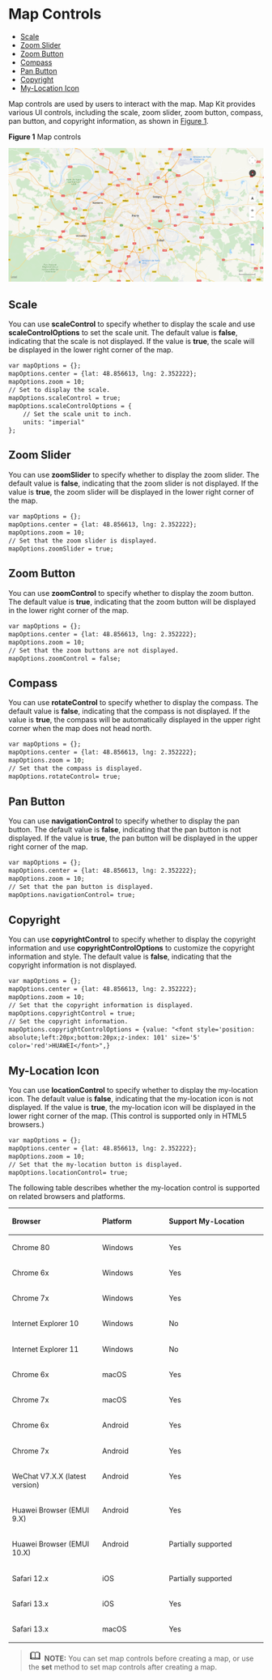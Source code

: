 # Map Controls<a name="EN-US_TOPIC_0000001099003590"></a>

-   [Scale](#section988124265618)
-   [Zoom Slider](#section6315812115816)
-   [Zoom Button](#section162650185595)
-   [Compass](#section16392171500)
-   [Pan Button](#section1013965220018)
-   [Copyright](#section3292622119)
-   [My-Location Icon](#section540885012112)

Map controls are used by users to interact with the map. Map Kit provides various UI controls, including the scale, zoom slider, zoom button, compass, pan button, and copyright information, as shown in  [Figure 1](#fig2114301467).

**Figure  1**  Map controls<a name="fig2114301467"></a>  


![](figures/2交互.png)

## Scale<a name="section988124265618"></a>

You can use  **scaleControl**  to specify whether to display the scale and use  **scaleControlOptions**  to set the scale unit. The default value is  **false**, indicating that the scale is not displayed. If the value is  **true**, the scale will be displayed in the lower right corner of the map.

```
var mapOptions = {};
mapOptions.center = {lat: 48.856613, lng: 2.352222};
mapOptions.zoom = 10;
// Set to display the scale.
mapOptions.scaleControl = true; 
mapOptions.scaleControlOptions = {
	// Set the scale unit to inch. 
	units: "imperial" 
};
```

## Zoom Slider<a name="section6315812115816"></a>

You can use  **zoomSlider**  to specify whether to display the zoom slider. The default value is  **false**, indicating that the zoom slider is not displayed. If the value is  **true**, the zoom slider will be displayed in the lower right corner of the map.

```
var mapOptions = {};
mapOptions.center = {lat: 48.856613, lng: 2.352222};
mapOptions.zoom = 10;
// Set that the zoom slider is displayed.
mapOptions.zoomSlider = true;      
```

## Zoom Button<a name="section162650185595"></a>

You can use  **zoomControl**  to specify whether to display the zoom button. The default value is  **true**, indicating that the zoom button will be displayed in the lower right corner of the map. 

```
var mapOptions = {};
mapOptions.center = {lat: 48.856613, lng: 2.352222};
mapOptions.zoom = 10;
// Set that the zoom buttons are not displayed.
mapOptions.zoomControl = false;      
```

## Compass<a name="section16392171500"></a>

You can use  **rotateControl**  to specify whether to display the compass. The default value is  **false**, indicating that the compass is not displayed. If the value is  **true**, the compass will be automatically displayed in the upper right corner when the map does not head north.

```
var mapOptions = {};
mapOptions.center = {lat: 48.856613, lng: 2.352222};
mapOptions.zoom = 10;
// Set that the compass is displayed.
mapOptions.rotateControl= true;      
```

## Pan Button<a name="section1013965220018"></a>

You can use  **navigationControl**  to specify whether to display the pan button. The default value is  **false**, indicating that the pan button is not displayed. If the value is  **true**, the pan button will be displayed in the upper right corner of the map.

```
var mapOptions = {};
mapOptions.center = {lat: 48.856613, lng: 2.352222};
mapOptions.zoom = 10;
// Set that the pan button is displayed. 
mapOptions.navigationControl= true;       
```

## Copyright<a name="section3292622119"></a>

You can use  **copyrightControl**  to specify whether to display the copyright information and use  **copyrightControlOptions**  to customize the copyright information and style. The default value is  **false**, indicating that the copyright information is not displayed.

```
var mapOptions = {};
mapOptions.center = {lat: 48.856613, lng: 2.352222};
mapOptions.zoom = 10;
// Set that the copyright information is displayed.
mapOptions.copyrightControl = true;    
// Set the copyright information.
mapOptions.copyrightControlOptions = {value: "<font style='position: absolute;left:20px;bottom:20px;z-index: 101' size='5' color='red'>HUAWEI</font>",}
```

## My-Location Icon<a name="section540885012112"></a>

You can use  **locationControl**  to specify whether to display the my-location icon. The default value is  **false**, indicating that the my-location icon is not displayed. If the value is  **true**, the my-location icon will be displayed in the lower right corner of the map. \(This control is supported only in HTML5 browsers.\)

```
var mapOptions = {}; 
mapOptions.center = {lat: 48.856613, lng: 2.352222}; 
mapOptions.zoom = 10; 
// Set that the my-location button is displayed.
mapOptions.locationControl= true;       
```

The following table describes whether the my-location control is supported on related browsers and platforms.

<a name="table624mcpsimp"></a>
<table><thead align="left"><tr id="row629mcpsimp"><th class="cellrowborder" valign="top" width="35.38%" id="mcps1.1.4.1.1"><p id="p631mcpsimp"><a name="p631mcpsimp"></a><a name="p631mcpsimp"></a><strong id="b632mcpsimp"><a name="b632mcpsimp"></a><a name="b632mcpsimp"></a>Browser</strong></p>
</th>
<th class="cellrowborder" valign="top" width="26.14%" id="mcps1.1.4.1.2"><p id="p634mcpsimp"><a name="p634mcpsimp"></a><a name="p634mcpsimp"></a><strong id="b635mcpsimp"><a name="b635mcpsimp"></a><a name="b635mcpsimp"></a>Platform</strong></p>
</th>
<th class="cellrowborder" valign="top" width="38.48%" id="mcps1.1.4.1.3"><p id="p91494416136"><a name="p91494416136"></a><a name="p91494416136"></a><strong id="b89061932161911"><a name="b89061932161911"></a><a name="b89061932161911"></a>Support My-Location</strong></p>
</th>
</tr>
</thead>
<tbody><tr id="row637mcpsimp"><td class="cellrowborder" valign="top" width="35.38%" headers="mcps1.1.4.1.1 "><p id="p639mcpsimp"><a name="p639mcpsimp"></a><a name="p639mcpsimp"></a>Chrome 80</p>
</td>
<td class="cellrowborder" valign="top" width="26.14%" headers="mcps1.1.4.1.2 "><p id="p641mcpsimp"><a name="p641mcpsimp"></a><a name="p641mcpsimp"></a>Windows</p>
</td>
<td class="cellrowborder" valign="top" width="38.48%" headers="mcps1.1.4.1.3 "><p id="p1149194131312"><a name="p1149194131312"></a><a name="p1149194131312"></a>Yes</p>
</td>
</tr>
<tr id="row642mcpsimp"><td class="cellrowborder" valign="top" width="35.38%" headers="mcps1.1.4.1.1 "><p id="p644mcpsimp"><a name="p644mcpsimp"></a><a name="p644mcpsimp"></a>Chrome 6x</p>
</td>
<td class="cellrowborder" valign="top" width="26.14%" headers="mcps1.1.4.1.2 "><p id="p646mcpsimp"><a name="p646mcpsimp"></a><a name="p646mcpsimp"></a>Windows</p>
</td>
<td class="cellrowborder" valign="top" width="38.48%" headers="mcps1.1.4.1.3 "><p id="p106451434181316"><a name="p106451434181316"></a><a name="p106451434181316"></a>Yes</p>
</td>
</tr>
<tr id="row647mcpsimp"><td class="cellrowborder" valign="top" width="35.38%" headers="mcps1.1.4.1.1 "><p id="p649mcpsimp"><a name="p649mcpsimp"></a><a name="p649mcpsimp"></a>Chrome 7x</p>
</td>
<td class="cellrowborder" valign="top" width="26.14%" headers="mcps1.1.4.1.2 "><p id="p651mcpsimp"><a name="p651mcpsimp"></a><a name="p651mcpsimp"></a>Windows</p>
</td>
<td class="cellrowborder" valign="top" width="38.48%" headers="mcps1.1.4.1.3 "><p id="p1518716358136"><a name="p1518716358136"></a><a name="p1518716358136"></a>Yes</p>
</td>
</tr>
<tr id="row652mcpsimp"><td class="cellrowborder" valign="top" width="35.38%" headers="mcps1.1.4.1.1 "><p id="p654mcpsimp"><a name="p654mcpsimp"></a><a name="p654mcpsimp"></a>Internet Explorer 10</p>
</td>
<td class="cellrowborder" valign="top" width="26.14%" headers="mcps1.1.4.1.2 "><p id="p656mcpsimp"><a name="p656mcpsimp"></a><a name="p656mcpsimp"></a>Windows</p>
</td>
<td class="cellrowborder" valign="top" width="38.48%" headers="mcps1.1.4.1.3 "><p id="p8149244134"><a name="p8149244134"></a><a name="p8149244134"></a>No</p>
</td>
</tr>
<tr id="row657mcpsimp"><td class="cellrowborder" valign="top" width="35.38%" headers="mcps1.1.4.1.1 "><p id="p659mcpsimp"><a name="p659mcpsimp"></a><a name="p659mcpsimp"></a>Internet Explorer 11</p>
</td>
<td class="cellrowborder" valign="top" width="26.14%" headers="mcps1.1.4.1.2 "><p id="p661mcpsimp"><a name="p661mcpsimp"></a><a name="p661mcpsimp"></a>Windows</p>
</td>
<td class="cellrowborder" valign="top" width="38.48%" headers="mcps1.1.4.1.3 "><p id="p191491446136"><a name="p191491446136"></a><a name="p191491446136"></a>No</p>
</td>
</tr>
<tr id="row11634122564"><td class="cellrowborder" valign="top" width="35.38%" headers="mcps1.1.4.1.1 "><p id="p108087315620"><a name="p108087315620"></a><a name="p108087315620"></a>Chrome 6x</p>
</td>
<td class="cellrowborder" valign="top" width="26.14%" headers="mcps1.1.4.1.2 "><p id="p133443401414"><a name="p133443401414"></a><a name="p133443401414"></a>macOS</p>
</td>
<td class="cellrowborder" valign="top" width="38.48%" headers="mcps1.1.4.1.3 "><p id="p28096315613"><a name="p28096315613"></a><a name="p28096315613"></a>Yes</p>
</td>
</tr>
<tr id="row672mcpsimp"><td class="cellrowborder" valign="top" width="35.38%" headers="mcps1.1.4.1.1 "><p id="p674mcpsimp"><a name="p674mcpsimp"></a><a name="p674mcpsimp"></a>Chrome 7x</p>
</td>
<td class="cellrowborder" valign="top" width="26.14%" headers="mcps1.1.4.1.2 "><p id="p103651246141"><a name="p103651246141"></a><a name="p103651246141"></a>macOS</p>
</td>
<td class="cellrowborder" valign="top" width="38.48%" headers="mcps1.1.4.1.3 "><p id="p141491144138"><a name="p141491144138"></a><a name="p141491144138"></a>Yes</p>
</td>
</tr>
<tr id="row682mcpsimp"><td class="cellrowborder" valign="top" width="35.38%" headers="mcps1.1.4.1.1 "><p id="p684mcpsimp"><a name="p684mcpsimp"></a><a name="p684mcpsimp"></a>Chrome 6x</p>
</td>
<td class="cellrowborder" valign="top" width="26.14%" headers="mcps1.1.4.1.2 "><p id="p686mcpsimp"><a name="p686mcpsimp"></a><a name="p686mcpsimp"></a>Android</p>
</td>
<td class="cellrowborder" valign="top" width="38.48%" headers="mcps1.1.4.1.3 "><p id="p2345122155518"><a name="p2345122155518"></a><a name="p2345122155518"></a>Yes</p>
</td>
</tr>
<tr id="row687mcpsimp"><td class="cellrowborder" valign="top" width="35.38%" headers="mcps1.1.4.1.1 "><p id="p689mcpsimp"><a name="p689mcpsimp"></a><a name="p689mcpsimp"></a>Chrome 7x</p>
</td>
<td class="cellrowborder" valign="top" width="26.14%" headers="mcps1.1.4.1.2 "><p id="p691mcpsimp"><a name="p691mcpsimp"></a><a name="p691mcpsimp"></a>Android</p>
</td>
<td class="cellrowborder" valign="top" width="38.48%" headers="mcps1.1.4.1.3 "><p id="p1619402313552"><a name="p1619402313552"></a><a name="p1619402313552"></a>Yes</p>
</td>
</tr>
<tr id="row692mcpsimp"><td class="cellrowborder" valign="top" width="35.38%" headers="mcps1.1.4.1.1 "><p id="p694mcpsimp"><a name="p694mcpsimp"></a><a name="p694mcpsimp"></a>WeChat V7.X.X (latest version)</p>
</td>
<td class="cellrowborder" valign="top" width="26.14%" headers="mcps1.1.4.1.2 "><p id="p696mcpsimp"><a name="p696mcpsimp"></a><a name="p696mcpsimp"></a>Android</p>
</td>
<td class="cellrowborder" valign="top" width="38.48%" headers="mcps1.1.4.1.3 "><p id="p1150144130"><a name="p1150144130"></a><a name="p1150144130"></a>Yes</p>
</td>
</tr>
<tr id="row697mcpsimp"><td class="cellrowborder" valign="top" width="35.38%" headers="mcps1.1.4.1.1 "><p id="p699mcpsimp"><a name="p699mcpsimp"></a><a name="p699mcpsimp"></a>Huawei Browser (EMUI 9.X)</p>
</td>
<td class="cellrowborder" valign="top" width="26.14%" headers="mcps1.1.4.1.2 "><p id="p701mcpsimp"><a name="p701mcpsimp"></a><a name="p701mcpsimp"></a>Android</p>
</td>
<td class="cellrowborder" valign="top" width="38.48%" headers="mcps1.1.4.1.3 "><p id="p31501949133"><a name="p31501949133"></a><a name="p31501949133"></a>Yes</p>
</td>
</tr>
<tr id="row702mcpsimp"><td class="cellrowborder" valign="top" width="35.38%" headers="mcps1.1.4.1.1 "><p id="p704mcpsimp"><a name="p704mcpsimp"></a><a name="p704mcpsimp"></a>Huawei Browser (EMUI 10.X)</p>
</td>
<td class="cellrowborder" valign="top" width="26.14%" headers="mcps1.1.4.1.2 "><p id="p706mcpsimp"><a name="p706mcpsimp"></a><a name="p706mcpsimp"></a>Android</p>
</td>
<td class="cellrowborder" valign="top" width="38.48%" headers="mcps1.1.4.1.3 "><p id="p11501043132"><a name="p11501043132"></a><a name="p11501043132"></a>Partially supported </p>
</td>
</tr>
<tr id="row707mcpsimp"><td class="cellrowborder" valign="top" width="35.38%" headers="mcps1.1.4.1.1 "><p id="p709mcpsimp"><a name="p709mcpsimp"></a><a name="p709mcpsimp"></a>Safari 12.x</p>
</td>
<td class="cellrowborder" valign="top" width="26.14%" headers="mcps1.1.4.1.2 "><p id="p711mcpsimp"><a name="p711mcpsimp"></a><a name="p711mcpsimp"></a>iOS</p>
</td>
<td class="cellrowborder" valign="top" width="38.48%" headers="mcps1.1.4.1.3 "><p id="p1815014420137"><a name="p1815014420137"></a><a name="p1815014420137"></a>Partially supported </p>
</td>
</tr>
<tr id="row712mcpsimp"><td class="cellrowborder" valign="top" width="35.38%" headers="mcps1.1.4.1.1 "><p id="p714mcpsimp"><a name="p714mcpsimp"></a><a name="p714mcpsimp"></a>Safari 13.x</p>
</td>
<td class="cellrowborder" valign="top" width="26.14%" headers="mcps1.1.4.1.2 "><p id="p716mcpsimp"><a name="p716mcpsimp"></a><a name="p716mcpsimp"></a>iOS</p>
</td>
<td class="cellrowborder" valign="top" width="38.48%" headers="mcps1.1.4.1.3 "><p id="p0150124181314"><a name="p0150124181314"></a><a name="p0150124181314"></a>Yes</p>
</td>
</tr>
<tr id="row717mcpsimp"><td class="cellrowborder" valign="top" width="35.38%" headers="mcps1.1.4.1.1 "><p id="p719mcpsimp"><a name="p719mcpsimp"></a><a name="p719mcpsimp"></a>Safari 13.x</p>
</td>
<td class="cellrowborder" valign="top" width="26.14%" headers="mcps1.1.4.1.2 "><p id="p721mcpsimp"><a name="p721mcpsimp"></a><a name="p721mcpsimp"></a>macOS</p>
</td>
<td class="cellrowborder" valign="top" width="38.48%" headers="mcps1.1.4.1.3 "><p id="p1728516861412"><a name="p1728516861412"></a><a name="p1728516861412"></a>Yes</p>
</td>
</tr>
</tbody>
</table>

>![](public_sys-resources/icon-note.gif) **NOTE:** 
>You can set map controls before creating a map, or use the  **set**  method to set map controls after creating a map.

